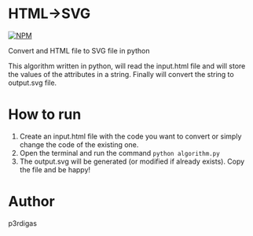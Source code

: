 # HTML->SVG
[![NPM](https://img.shields.io/npm/l/react)](https://github.com/P3rdigas/HTML--SVG/blob/main/LICENSE) 

Convert and HTML file to SVG file in python

This algorithm written in python, will read the input.html file and will store the values of the attributes in a string. Finally will convert the string to output.svg file.

# How to run

1.  Create an input.html file with the code you want to convert or simply change the code of the existing one.
2.  Open the terminal and run the command ```python algorithm.py```
5.  The output.svg will be generated (or modified if already exists). Copy the file and be happy!

# Author

p3rdigas
